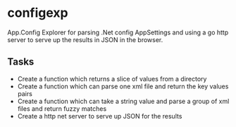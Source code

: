 # configexp
App.Config Explorer for parsing .Net config AppSettings and using a go http server to serve up the results in JSON in the browser.

## Tasks
- Create a function which returns a slice of values from a directory
- Create a function which can parse one xml file and return the key values pairs
- Create a function which can take a string value and parse a group of xml files and return fuzzy matches
- Create a http net server to serve up JSON for the results
